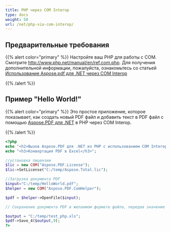 ```yaml
---
title: PHP через COM Interop
type: docs
weight: 50
url: /net/php-via-com-interop/
---
```


## Предварительные требования

{{% alert color="primary" %}}
Настройте ваш PHP для работы с COM. Смотрите <http://www.php.net/manual/en/ref.com.php>. Для получения дополнительной информации, пожалуйста, ознакомьтесь со статьей [Использование Aspose.pdf для .NET через COM Interop](/pdf/net/use-aspose-pdf-for-net-via-com-interop/)

{{% /alert %}}

## Пример "Hello World!"

{{% alert color="primary" %}}
Это простое приложение, которое показывает, как создать новый PDF файл и добавить текст в PDF файл с помощью [Aspose.PDF для .NET](/pdf/net/) в PHP через COM Interop.

{{% /alert %}}

```php
<?php
echo "<h2>Вызов Aspose.PDF для .NET из PHP с использованием COM Interoperatibility</h2>";
echo "<h3>Конвертация PDF в Excel</h3>";

//установка лицензии
$lic = new COM("Aspose.PDF.License");
$lic->SetLicense("C:/temp/Aspose.Total.lic");

//Загрузка документа PDF
$input="C:/temp/HelloWorld.pdf";
$helper = new COM("Aspose.PDF.ComHelper");

$pdf = $helper->OpenFile($input);

// Сохранение документа PDF в желаемом формате файла, передав значение перечисления SaveFormat для формата, в этом случае мы передаем 9 для excel.

$output = "C:/temp/test_php.xls";
$pdf->Save_4($output,9);
?>
```

